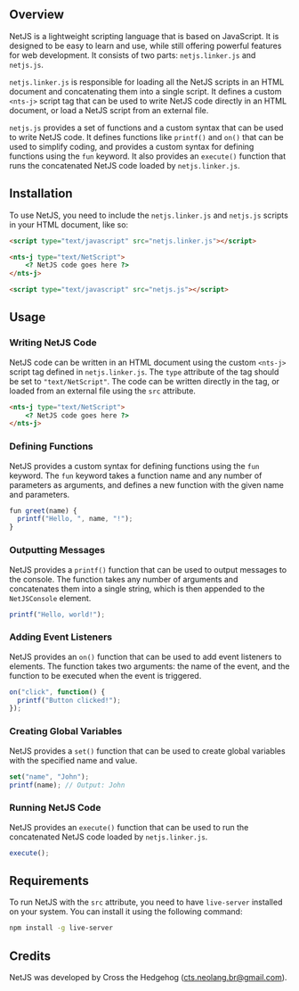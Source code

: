## Overview
NetJS is a lightweight scripting language that is based on JavaScript. It is designed to be easy to learn and use, while still offering powerful features for web development. It consists of two parts: `netjs.linker.js` and `netjs.js`. 

`netjs.linker.js` is responsible for loading all the NetJS scripts in an HTML document and concatenating them into a single script. It defines a custom `<nts-j>` script tag that can be used to write NetJS code directly in an HTML document, or load a NetJS script from an external file. 

`netjs.js` provides a set of functions and a custom syntax that can be used to write NetJS code. It defines functions like `printf()` and `on()` that can be used to simplify coding, and provides a custom syntax for defining functions using the `fun` keyword. It also provides an `execute()` function that runs the concatenated NetJS code loaded by `netjs.linker.js`.

## Installation
To use NetJS, you need to include the `netjs.linker.js` and `netjs.js` scripts in your HTML document, like so:

```html
<script type="text/javascript" src="netjs.linker.js"></script>

<nts-j type="text/NetScript">
	<? NetJS code goes here ?>
</nts-j>

<script type="text/javascript" src="netjs.js"></script>
```

## Usage

### Writing NetJS Code
NetJS code can be written in an HTML document using the custom `<nts-j>` script tag defined in `netjs.linker.js`. The `type` attribute of the tag should be set to `"text/NetScript"`. The code can be written directly in the tag, or loaded from an external file using the `src` attribute. 

```html
<nts-j type="text/NetScript">
	<? NetJS code goes here ?>
</nts-j>
```

### Defining Functions
NetJS provides a custom syntax for defining functions using the `fun` keyword. The `fun` keyword takes a function name and any number of parameters as arguments, and defines a new function with the given name and parameters. 

```javascript
fun greet(name) {
  printf("Hello, ", name, "!");
}
```

### Outputting Messages
NetJS provides a `printf()` function that can be used to output messages to the console. The function takes any number of arguments and concatenates them into a single string, which is then appended to the `NetJSConsole` element.

```javascript
printf("Hello, world!");
```

### Adding Event Listeners
NetJS provides an `on()` function that can be used to add event listeners to elements. The function takes two arguments: the name of the event, and the function to be executed when the event is triggered.

```javascript
on("click", function() {
  printf("Button clicked!");
});
```

### Creating Global Variables
NetJS provides a `set()` function that can be used to create global variables with the specified name and value.

```javascript
set("name", "John");
printf(name); // Output: John
```

### Running NetJS Code
NetJS provides an `execute()` function that can be used to run the concatenated NetJS code loaded by `netjs.linker.js`. 

```javascript
execute();
```

## Requirements
To run NetJS with the `src` attribute, you need to have `live-server` installed on your system. You can install it using the following command:

```bash
npm install -g live-server
```

## Credits
NetJS was developed by Cross the Hedgehog (cts.neolang.br@gmail.com).
